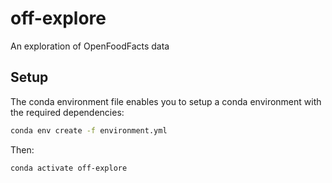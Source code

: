 # off-explore
An exploration of OpenFoodFacts data

## Setup

The conda environment file enables you to setup a conda environment with the required dependencies:
```sh
conda env create -f environment.yml
```

Then:
```sh
conda activate off-explore
```
